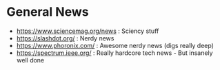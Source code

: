 General News
============

- https://www.sciencemag.org/news : Sciency stuff
- https://slashdot.org/ : Nerdy news
- https://www.phoronix.com/ : Awesome nerdy news (digs really deep)
- https://spectrum.ieee.org/ : Really hardcore tech news - But insanely well done
